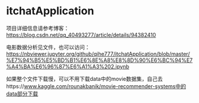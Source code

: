 # itchatApplication 
项目详细信息请参考博客：https://blog.csdn.net/qq_40493277/article/details/94382410 

电影数据分析见文件，也可以访问：https://nbviewer.jupyter.org/github/qihe777/itchatApplication/blob/master/%E7%94%B5%E5%BD%B1%E6%8E%A8%E8%8D%90%E6%BC%94%E7%A4%BA%E6%96%87%E6%A1%A3%202.ipynb 

如果整个文件下载慢，可以不用下载data中的movie数据集，自己去https://www.kaggle.com/rounakbanik/movie-recommender-systems中的data部分下载
